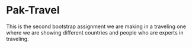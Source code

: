 # Pak-Travel
This is the second bootstrap assignment we are making in a traveling one where we are showing different countries and people who are experts in traveling.
